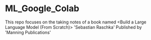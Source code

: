 # ML_Google_Colab

This repo focuses on the taking notes of a book named <Build a Large Language Model (From Scratch)> 'Sebastian Raschka' Published by 'Manning Publications'

